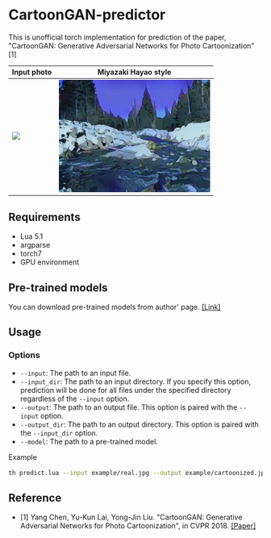 # CartoonGAN-predictor
This is unofficial torch implementation for prediction of the paper, "CartoonGAN: Generative Adversarial Networks for Photo Cartoonization" [1]

Input photo | Miyazaki Hayao style
 --- | --- 
<img src='example/real.jpg' width='300'> | <img src='example/cartoonized.jpg' width='300'>

## Requirements
* Lua 5.1
* argparse
* torch7
* GPU environment

## Pre-trained models
You can download pre-trained models from author' page. [[Link]](http://cg.cs.tsinghua.edu.cn/people/~Yongjin/Yongjin.htm)

## Usage
### Options
* `--input`: The path to an input file.
* `--input_dir`: The path to an input directory. If you specify this option, prediction will be done for all files under the specified directory regardless of the `--input` option.
* `--output`: The path to an output file. This option is paired with the `--input` option.
* `--output_dir`: The path to an output directory. This option is paired with the `--input_dir` option.
* `--model`: The path to a pre-trained model.

Example
```bash
th predict.lua --input example/real.jpg --output example/cartoonized.jpg --models/Hayao_net_G.t7
```

## Reference
* [1] Yang Chen, Yu-Kun Lai, Yong-Jin Liu. "CartoonGAN: Generative Adversarial Networks for Photo Cartoonization", in CVPR 2018. [[Paper]](http://openaccess.thecvf.com/content_cvpr_2018/CameraReady/2205.pdf)
